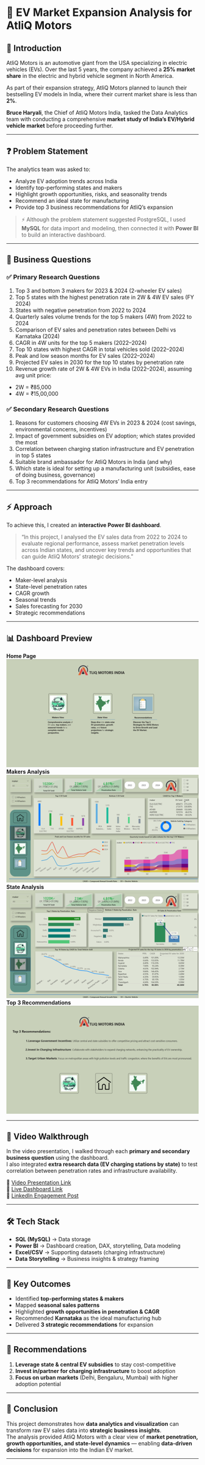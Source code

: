 # 🚗 EV Market Expansion Analysis for AtliQ Motors  

## 📌 Introduction  
AtliQ Motors is an automotive giant from the USA specializing in electric vehicles (EVs). Over the last 5 years, the company achieved a **25% market share** in the electric and hybrid vehicle segment in North America.  

As part of their expansion strategy, AtliQ Motors planned to launch their bestselling EV models in India, where their current market share is less than **2%**.  

**Bruce Haryali**, the Chief of AtliQ Motors India, tasked the Data Analytics team with conducting a comprehensive **market study of India’s EV/Hybrid vehicle market** before proceeding further.  

---

## ❓ Problem Statement  
The analytics team was asked to:  
- Analyze EV adoption trends across India  
- Identify top-performing states and makers  
- Highlight growth opportunities, risks, and seasonality trends  
- Recommend an ideal state for manufacturing  
- Provide top 3 business recommendations for AtliQ’s expansion  

> ⚡ Although the problem statement suggested PostgreSQL, I used **MySQL** for data import and modeling, then connected it with **Power BI** to build an interactive dashboard.  

---

## 🔎 Business Questions  

### ✅ Primary Research Questions  
1. Top 3 and bottom 3 makers for 2023 & 2024 (2-wheeler EV sales)  
2. Top 5 states with the highest penetration rate in 2W & 4W EV sales (FY 2024)  
3. States with negative penetration from 2022 to 2024  
4. Quarterly sales volume trends for the top 5 makers (4W) from 2022 to 2024  
5. Comparison of EV sales and penetration rates between Delhi vs Karnataka (2024)  
6. CAGR in 4W units for the top 5 makers (2022–2024)  
7. Top 10 states with highest CAGR in total vehicles sold (2022–2024)  
8. Peak and low season months for EV sales (2022–2024)  
9. Projected EV sales in 2030 for the top 10 states by penetration rate  
10. Revenue growth rate of 2W & 4W EVs in India (2022–2024), assuming avg unit price:  
   - 2W = ₹85,000  
   - 4W = ₹15,00,000  

### ✅ Secondary Research Questions  
1. Reasons for customers choosing 4W EVs in 2023 & 2024 (cost savings, environmental concerns, incentives)  
2. Impact of government subsidies on EV adoption; which states provided the most  
3. Correlation between charging station infrastructure and EV penetration in top 5 states  
4. Suitable brand ambassador for AtliQ Motors in India (and why)  
5. Which state is ideal for setting up a manufacturing unit (subsidies, ease of doing business, governance)  
6. Top 3 recommendations for AtliQ Motors’ India entry  

---

## ⚡ Approach  
To achieve this, I created an **interactive Power BI dashboard**.  

> “In this project, I analysed the EV sales data from 2022 to 2024 to evaluate regional performance, assess market penetration levels across Indian states, and uncover key trends and opportunities that can guide AtliQ Motors’ strategic decisions.”  

The dashboard covers:  
- Maker-level analysis  
- State-level penetration rates  
- CAGR growth  
- Seasonal trends  
- Sales forecasting for 2030  
- Strategic recommendations  

---

## 📊 Dashboard Preview  

**Home Page**
![Dashboard Overview](https://github.com/Thiruvariyamuthu/EV-Market-Expansion-Analysis-for-AtliQ-Motors-India/blob/main/Home%20page.png?raw=true)
**Makers Analysis**
![Dashboard Overview](https://github.com/Thiruvariyamuthu/EV-Market-Expansion-Analysis-for-AtliQ-Motors-India/blob/main/Makers%20Analysis.png?raw=true)
**State Analysis**
![Dashboard Overview](https://github.com/Thiruvariyamuthu/EV-Market-Expansion-Analysis-for-AtliQ-Motors-India/blob/main/State%20Analysis.png?raw=true)
**Top 3 Recommendations**
![Dashboard Overview](https://github.com/Thiruvariyamuthu/EV-Market-Expansion-Analysis-for-AtliQ-Motors-India/blob/main/Top%203%20Recommendations.png?raw=true)


---

## 🎥 Video Walkthrough  
In the video presentation, I walked through each **primary and secondary business question** using the dashboard.  
I also integrated **extra research data (EV charging stations by state)** to test correlation between penetration rates and infrastructure availability.  

🔗 [Video Presentation Link]()  
🔗 [Live Dashboard Link]()  
🔗 [LinkedIn Engagement Post]()  

---

## 🛠️ Tech Stack  
- **SQL (MySQL)** → Data storage  
- **Power BI** → Dashboard creation, DAX, storytelling, Data modeling  
- **Excel/CSV** → Supporting datasets (charging infrastructure)  
- **Data Storytelling** → Business insights & strategy framing  

---

## 🚀 Key Outcomes  
- Identified **top-performing states & makers**  
- Mapped **seasonal sales patterns**  
- Highlighted **growth opportunities in penetration & CAGR**  
- Recommended **Karnataka** as the ideal manufacturing hub  
- Delivered **3 strategic recommendations** for expansion  

---

## 📝 Recommendations  
1. **Leverage state & central EV subsidies** to stay cost-competitive  
2. **Invest in/partner for charging infrastructure** to boost adoption  
3. **Focus on urban markets** (Delhi, Bengaluru, Mumbai) with higher adoption potential  

---

## 📌 Conclusion   
This project demonstrates how **data analytics and visualization** can transform raw EV sales data into **strategic business insights**.  
The analysis provided AtliQ Motors with a clear view of **market penetration, growth opportunities, and state-level dynamics** — enabling **data-driven decisions** for expansion into the Indian EV market.  
  

---
